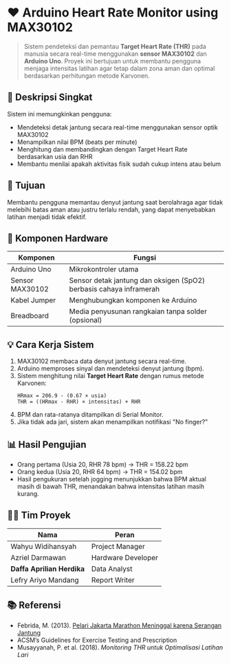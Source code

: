 
# ❤️ Arduino Heart Rate Monitor using MAX30102

> Sistem pendeteksi dan pemantau **Target Heart Rate (THR)** pada manusia secara real-time menggunakan **sensor MAX30102** dan **Arduino Uno**. Proyek ini bertujuan untuk membantu pengguna menjaga intensitas latihan agar tetap dalam zona aman dan optimal berdasarkan perhitungan metode Karvonen.

## 🧠 Deskripsi Singkat

Sistem ini memungkinkan pengguna:
- Mendeteksi detak jantung secara real-time menggunakan sensor optik MAX30102
- Menampilkan nilai BPM (beats per minute)
- Menghitung dan membandingkan dengan Target Heart Rate berdasarkan usia dan RHR
- Membantu menilai apakah aktivitas fisik sudah cukup intens atau belum

## 🎯 Tujuan

Membantu pengguna memantau denyut jantung saat berolahraga agar tidak melebihi batas aman atau justru terlalu rendah, yang dapat menyebabkan latihan menjadi tidak efektif.

## 🔧 Komponen Hardware

| Komponen         | Fungsi                                                                 |
|------------------|------------------------------------------------------------------------|
| Arduino Uno      | Mikrokontroler utama                                                    |
| Sensor MAX30102  | Sensor detak jantung dan oksigen (SpO2) berbasis cahaya inframerah      |
| Kabel Jumper     | Menghubungkan komponen ke Arduino                                       |
| Breadboard       | Media penyusunan rangkaian tanpa solder (opsional)                     |

## 💡 Cara Kerja Sistem

1. MAX30102 membaca data denyut jantung secara real-time.
2. Arduino memproses sinyal dan mendeteksi denyut jantung (bpm).
3. Sistem menghitung nilai **Target Heart Rate** dengan rumus metode Karvonen:
   ```
   HRmax = 206.9 - (0.67 × usia)
   THR = ((HRmax - RHR) × intensitas) + RHR
   ```
4. BPM dan rata-ratanya ditampilkan di Serial Monitor.
5. Jika tidak ada jari, sistem akan menampilkan notifikasi "No finger?"

## 📊 Hasil Pengujian

- Orang pertama (Usia 20, RHR 78 bpm) → THR = 158.22 bpm
- Orang kedua (Usia 20, RHR 64 bpm) → THR = 154.02 bpm
- Hasil pengukuran setelah jogging menunjukkan bahwa BPM aktual masih di bawah THR, menandakan bahwa intensitas latihan masih kurang.

## 🧑‍💻 Tim Proyek

| Nama                      | Peran                |
|---------------------------|----------------------|
| Wahyu Widihansyah         | Project Manager      |
| Azriel Darmawan           | Hardware Developer   |
| **Daffa Aprilian Herdika**| Data Analyst         |
| Lefry Ariyo Mandang       | Report Writer        |


## 📚 Referensi

- Febrida, M. (2013). [Pelari Jakarta Marathon Meninggal karena Serangan Jantung](https://www.liputan6.com)
- ACSM’s Guidelines for Exercise Testing and Prescription
- Musayyanah, P. et al. (2018). *Monitoring THR untuk Optimalisasi Latihan Lari*
